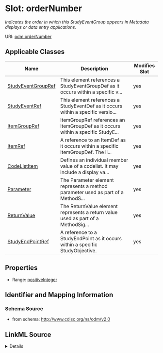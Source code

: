 # Slot: orderNumber


_Indicates the order in which this StudyEventGroup appears in Metadata displays or data entry applications._



URI: [odm:orderNumber](http://www.cdisc.org/ns/odm/v2.0/orderNumber)



<!-- no inheritance hierarchy -->




## Applicable Classes

| Name | Description | Modifies Slot |
| --- | --- | --- |
[StudyEventGroupRef](StudyEventGroupRef.md) | This element references a StudyEventGroupDef as it occurs within a specific v... |  yes  |
[StudyEventRef](StudyEventRef.md) | This element references a StudyEventDef as it occurs within a specific versio... |  yes  |
[ItemGroupRef](ItemGroupRef.md) | ItemGroupRef references an ItemGroupDef as it occurs within a specific StudyE... |  yes  |
[ItemRef](ItemRef.md) | A reference to an ItemDef as it occurs within a specific ItemGroupDef. The li... |  yes  |
[CodeListItem](CodeListItem.md) | Defines an individual member value of a codelist. It may include a display va... |  yes  |
[Parameter](Parameter.md) | The Parameter element represents a method parameter used as part of a MethodS... |  yes  |
[ReturnValue](ReturnValue.md) | The ReturnValue element represents a return value used as part of a MethodSig... |  yes  |
[StudyEndPointRef](StudyEndPointRef.md) | A reference to a StudyEndPoint as it occurs within a specific StudyObjective. |  yes  |







## Properties

* Range: [positiveInteger](positiveInteger.md)





## Identifier and Mapping Information







### Schema Source


* from schema: http://www.cdisc.org/ns/odm/v2.0




## LinkML Source

<details>
```yaml
name: orderNumber
description: Indicates the order in which this StudyEventGroup appears in Metadata
  displays or data entry applications.
from_schema: http://www.cdisc.org/ns/odm/v2.0
rank: 1000
alias: orderNumber
domain_of:
- StudyEventGroupRef
- StudyEventRef
- ItemGroupRef
- ItemRef
- CodeListItem
- Parameter
- ReturnValue
- StudyEndPointRef
range: positiveInteger

```
</details>